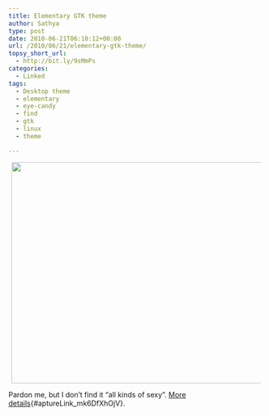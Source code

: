 ```yaml
---
title: Elementary GTK theme
author: Sathya
type: post
date: 2010-06-21T06:10:12+00:00
url: /2010/06/21/elementary-gtk-theme/
topsy_short_url:
  - http://bit.ly/9sMmPs
categories:
  - Linked
tags:
  - Desktop theme
  - elementary
  - eye-candy
  - find
  - gtk
  - linux
  - theme

---
```

<a id="aptureLink_7qDrtVOWWN" style="margin-top: 0px; margin-right: auto; margin-bottom: 0px; margin-left: auto; text-align: center; display: block; padding-top: 0px; padding-right: 6px; padding-bottom: 0px; padding-left: 6px;" href="http://i.imgur.com/V7Mjb.jpg"><img style="border: 0px initial initial;" src="http://i.imgur.com/V7Mjb.jpg" alt="" width="697.064243323442px" height="437.45px" /></a>

Pardon me, but I don&#8217;t find it &#8220;all kinds of sexy&#8221;. [More details][1]{#aptureLink_mk6DfXhOjV}.

 [1]: http://www.linux-mag.com/cache/7811/1.html